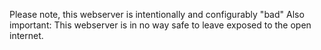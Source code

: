 Please note, this webserver is intentionally and configurably "bad"
Also important: This webserver is in no way safe to leave exposed to the open internet.
